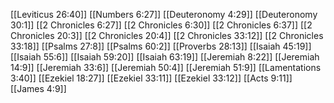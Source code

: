 [[Leviticus 26:40]]
[[Numbers 6:27]]
[[Deuteronomy 4:29]]
[[Deuteronomy 30:1]]
[[2 Chronicles 6:27]]
[[2 Chronicles 6:30]]
[[2 Chronicles 6:37]]
[[2 Chronicles 20:3]]
[[2 Chronicles 20:4]]
[[2 Chronicles 33:12]]
[[2 Chronicles 33:18]]
[[Psalms 27:8]]
[[Psalms 60:2]]
[[Proverbs 28:13]]
[[Isaiah 45:19]]
[[Isaiah 55:6]]
[[Isaiah 59:20]]
[[Isaiah 63:19]]
[[Jeremiah 8:22]]
[[Jeremiah 14:9]]
[[Jeremiah 33:6]]
[[Jeremiah 50:4]]
[[Jeremiah 51:9]]
[[Lamentations 3:40]]
[[Ezekiel 18:27]]
[[Ezekiel 33:11]]
[[Ezekiel 33:12]]
[[Acts 9:11]]
[[James 4:9]]
